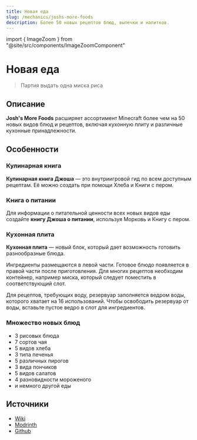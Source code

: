 ```yaml
---
title: Новая еда
slug: /mechanics/joshs-more-foods
description: Более 50 новых рецептов блюд, выпечки и напитков.
---
```


import { ImageZoom } from "@site/src/components/ImageZoomComponent"

# Новая еда

<ImageZoom
  src="/img/mechanics/joshs-more-food/joshs-more-foods.png"
  alt="Joshs More Foods баннер"
/>

> Партия выдать одна миска риса

## Описание

**Josh's More Foods** расширяет ассортимент Minecraft более чем на 50 новых видов блюд и рецептов, включая кухонную плиту и различные кухонные принадлежности.

## Особенности

### Кулинарная книга

**Кулинарная книга Джоша** — это внутриигровой гид по всем доступным рецептам. Её можно создать при помощи Хлеба и Книги с пером.

<ImageZoom
  src="/img/mechanics/joshs-more-food/cookbook-craft.png"
  alt="Рецепт для создания кулинарной книги Джоша"
  description="Рецепт для создания кулинарной книги Джоша"
/>

### Книга о питании

Для информации о питательной ценности всех новых видов еды создайте **книгу Джоша о питании**, используя Морковь и Книгу с пером.

<ImageZoom
  src="/img/mechanics/joshs-more-food/nutritionbook-craft.png"
  alt="Рецепт для создания книги о питании"
  description="Рецепт для создания книги о питании"
/>

### Кухонная плита

**Кухонная плита** — новый блок, который дает возможность готовить разнообразные блюда.

<ImageZoom
  src="/img/mechanics/joshs-more-food/station-craft.png"
  alt="Рецепт для создания кухонной плиты"
  description="Рецепт для создания кухонной плиты"
/>

<ImageZoom
  src="/img/mechanics/joshs-more-food/cooking-station.png"
  alt="Интерфейс кухонной плиты"
  description="Интерфейс кухонной плиты"
/>

Ингредиенты размещаются в левой части. Готовое блюдо появляется в правой части после приготовления. Для многих рецептов необходим контейнер, например миска, который следует поместить в соответствующий слот.

Для рецептов, требующих воду, резервуар заполняется ведром воды, которого хватает на 16 использований. Чтобы освободить резервуар от воды, вставьте пустое ведро в слот для ингредиентов.

### Множество новых блюд

- 3 рисовых блюда
- 7 сортов чая
- 5 видов хлеба
- 3 типа печенья
- 5 различных пирогов
- 3 вида пончиков
- 5 видов салатов
- 4 разновидности мороженого
- и немного другой еды

## Источники

- [Wiki](https://github.com/Joshcraft2002/joshs-more-foods/wiki)
- [Modrinth](https://modrinth.com/datapack/joshs-more-foods)
- [Github](https://github.com/Joshcraft2002/joshs-more-foods)